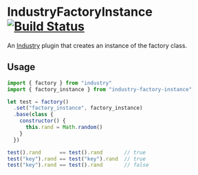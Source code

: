 # IndustryFactoryInstance [![Build Status](https://travis-ci.org/invrs/industry-factory-instance.svg?branch=master)](https://travis-ci.org/invrs/industry-factory-instance)

An [Industry](https://github.com/invrs/industry) plugin that creates an instance of the factory class.

## Usage

```js
import { factory } from "industry"
import { factory_instance } from "industry-factory-instance"

let test = factory()
  .set("factory_instance", factory_instance)
  .base(class {
    constructor() {
      this.rand = Math.random()
    }
  })

test().rand      == test().rand       // true
test("key").rand == test("key").rand  // true
test("key").rand == test().rand       // false
```
